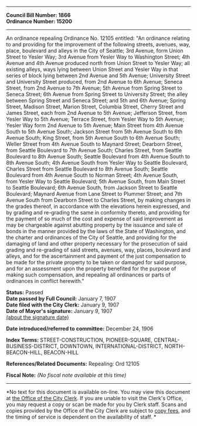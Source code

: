 * * * * *  
  
**Council Bill Number: [](#h0)[](#h2)1866**   
**Ordinance Number: 15200**  
  
* * * * *  
  
An ordinance repealing Ordinance No. 12105 entitled: "An ordinance relating to and providing for the improvement of the following streets, avenues, way, place, boulevard and alleys in the City of Seattle; 3rd Avenue, form Union Street to Yesler Way; 3rd Avenue from Yesler Way to Washington Street; 4th Avenue and 4th Avenue produced north from Union Street to Yesler Way; all existing alleys, ways lying between Union Street and Yesler Way in that series of block lying between 2nd Avenue and 5th Avenue; University Street and University Street produced, from 2nd Avenue to 6th Avenue; Seneca Street, from 2nd Avenue to 7th Avenue; 5th Avenue from Spring Street to Seneca Street; 6th Avenue from Spring Street to University Street; the alley between Spring Street and Seneca Street; and 5th and 6th Avenue; Spring Street, Madison Street, Marion Street, Columbia Street, Cherry Street and James Street, each from 2nd Avenue to 5th Avenue; Jefferson Street, from Yesler Way to 5th Avenue; Terrace Street, from Yesler Way to 5th Avenue; Yesler Way form 2nd Avenue to 5th Avenue; Main Street from 4th Avenue South to 5th Avenue South; Jackson Street from 5th Avenue South to 6th Avenue South; King Street, from 5th Avenue South to 6th Avenue South; Weller Street from 4th Avenue South to Maynard Street; Dearborn Street, from Seattle Boulevard to 7th Avenue South; Charles Street, from Seattle Boulevard to 8th Avenue South; Seattle Boulevard from 4th Avenue South to 8th Avenue South; 4th Avenue South from Yesler Way to Seattle Boulevard, Charles Street from Seattle Boulevard to 8th Avenue South; Seattle Boulevard from 4th Avenue South to Norman Street; 4th Avenue South, from Yesler Way to Seattle Boulevard; 5th Avenue South, from Main Street to Seattle Boulevard; 6th Avenue South, from Jackson Street to Seattle Boulevard; Maynard Avenue from Lane Street to Plummer Street; and 7th Avenue South from Dearborn Street to Charles Street, by making changes in the grades thereof, in accordance with the elevations herein expressed, and by grading and re-grading the same in conformity thereto, and providing for the payment of so much of the cost and expense of said improvement as may be chargeable against abutting property by the issuance and sale of bonds in the manner provided by the laws of the State of Washington, and the charter and ordinances of the City of Seattle, and providing for the damaging of land and other property necessary for the prosecution of said grading and re-grading of said streets, avenues, way, places, boulevard and alleys, and for the ascertainment and payment of the just compensation to be made for the private property to be taken or damaged for said purpose, and for an assessment upon the property benefited for the purpose of making such compensation, and repealing all ordinances or parts of ordinances in conflict herewith."  
  
**Status:** Passed   
**Date passed by Full Council:** January 7, 1907   
**Date filed with the City Clerk:** January 9, 1907   
**Date of Mayor's signature:** January 9, 1907   
[(about the signature date)](/~public/approvaldate.htm)   
  
  
**Date introduced/referred to committee:** December 24, 1906   
  
**Index Terms:** STREET-CONSTRUCTION, PIONEER-SQUARE, CENTRAL-BUSINESS-DISTRICT, DOWNTOWN, INTERNATIONAL-DISTRICT, NORTH-BEACON-HILL, BEACON-HILL  
  
**References/Related Documents:** Repealing: Ord 12105  
  
**Fiscal Note:** *(No fiscal note available at this time)*  
  
* * * * *  
  
*No text for this document is available on-line. You may view this document at [the Office of the City Clerk](http://www.seattle.gov/leg/clerk/contactUs.htm). If you are unable to visit the Clerk's Office, you may request a copy or scan be made for you by Clerk staff. Scans and copies provided by the Office of the City Clerk are subject to [copy fees](http://clerk.seattle.gov/~public/clerkfees.htm), and the timing of service is dependent on the availability of staff. *  
  
  
